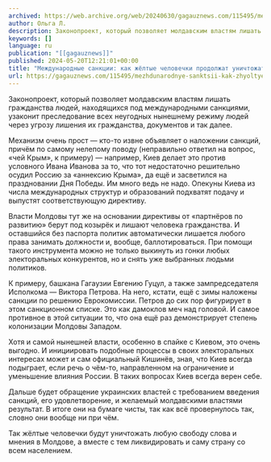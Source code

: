 ```yaml
---
archived: https://web.archive.org/web/20240630/gagauznews.com/115495/mezhdunarodnye-sanktsii-kak-zhyoltye-chelovechki-prodolzhat-unichtozhat-moldovu.html
author: Ольга Л.
description: Законопроект, который позволяет молдавским властям лишать гражданства людей, находящихся под международными санкциями, узаконит преследование всех неугодных нынешнему режиму людей через угрозу лишения их гражданства, документов и так далее. Механизм очень прост — кто-то извне объявляет о наложении санкций, причём по самому нелепому поводу (неправильно ответил на вопрос, «чей Крым», к примеру) — например, Киев делает это против условного Ивана Иванова за то, что тот недостаточно решительно осудил Россию за «аннексию Крыма», да ещё и засветился на праздновании Дня Победы. Им много ведь не надо. Опекуны Киева из числа международных структур и образований подхватят подачу и выпустят соответствующую директиву. Власти Молдовы […]
keywords: []
language: ru
publication: "[[gagauznews]]"
published: 2024-05-20T12:21:01+00:00
title: "Международные санкции: как жёлтые человечки продолжат уничтожать Молдову"
url: https://gagauznews.com/115495/mezhdunarodnye-sanktsii-kak-zhyoltye-chelovechki-prodolzhat-unichtozhat-moldovu.html
---
```


Законопроект, который позволяет молдавским властям лишать гражданства людей, находящихся под международными санкциями, узаконит преследование всех неугодных нынешнему режиму людей через угрозу лишения их гражданства, документов и так далее.

Механизм очень прост — кто-то извне объявляет о наложении санкций, причём по самому нелепому поводу (неправильно ответил на вопрос, «чей Крым», к примеру) — например, Киев делает это против условного Ивана Иванова за то, что тот недостаточно решительно осудил Россию за «аннексию Крыма», да ещё и засветился на праздновании Дня Победы. Им много ведь не надо. Опекуны Киева из числа международных структур и образований подхватят подачу и выпустят соответствующую директиву.

Власти Молдовы тут же на основании директивы от «партнёров по развитию» берут под козырёк и лишают человека гражданства. И оставшийся без паспорта политик автоматически лишается любого права занимать должности и, вообще, баллотироваться. При помощи такого инструмента можно не только выкинуть из гонки любых электоральных конкурентов, но и снять уже выбранных людьми политиков.

К примеру, башкана Гагаузии Евгению Гуцул, а также зампредседателя Исполкома — Виктора Петрова. На него, кстати, ещё с зимы наложены санкции по решению Еврокомиссии. Петров до сих пор фигурирует в этом санкционном списке. Это как дамоклов меч над головой. И самое противное в этой ситуации то, что она ещё раз демонстрирует степень колонизации Молдовы Западом.

Хотя и самой нынешней власти, особенно в спайке с Киевом, это очень выгодно. И инициировать подобные процессы в своих электоральных интересах может и сам официальный Кишинёв, зная, что Киев всегда подыграет, если речь о чём-то, направленном на ограничение и уменьшение влияния России. В таких вопросах Киев всегда верен себе.

Дальше будет обращение украинских властей с требованием введения санкций, его удовлетворение, и желаемый молдавскими властями результат. В итоге они на бумаге чисты, так как всё провернулось так, словно они вообще ни при чём.

Так жёлтые человечки будут уничтожать любую свободу слова и мнения в Молдове, а вместе с тем ликвидировать и саму страну со всем населением.